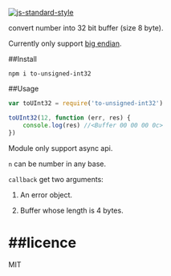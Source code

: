 [![js-standard-style](https://img.shields.io/badge/code%20style-standard-brightgreen.svg?style=flat)](https://github.com/feross/standard)

convert number into 32 bit buffer (size 8 byte).

Currently only support [big endian](https://en.wikipedia.org/wiki/Endianness#Big-endian).

##Install

```
npm i to-unsigned-int32
```
##Usage
```js
var toUInt32 = require('to-unsigned-int32')

toUInt32(12, function (err, res) {
	console.log(res) //<Buffer 00 00 00 0c>
})

```
Module only support async api. 

`n` can be number in any base.

`callback` get two arguments:

1. An error object.

2. Buffer whose length is 4 bytes.

##licence
===
MIT


